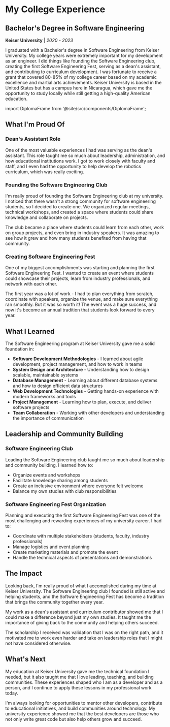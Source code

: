 # My College Experience

## Bachelor's Degree in Software Engineering

**Keiser University** | _2020 - 2023_

I graduated with a Bachelor's degree in Software Engineering from Keiser University. My college years were extremely important for my development as an engineer. I did things like founding the Software Engineering club, creating the first Software Engineering Fest, serving as a dean's assistant, and contributing to curriculum development. I was fortunate to receive a grant that covered 80-85% of my college career based on my academic excellence and martial arts achievements. Keiser University is based in the United States but has a campus here in Nicaragua, which gave me the opportunity to study locally while still getting a high-quality American education.

import DiplomaFrame from '@site/src/components/DiplomaFrame';

<DiplomaFrame />

## What I'm Proud Of

### Dean's Assistant Role

One of the most valuable experiences I had was serving as the dean's assistant. This role taught me so much about leadership, administration, and how educational institutions work. I got to work closely with faculty and staff, and I even had the opportunity to help develop the robotics curriculum, which was really exciting.

### Founding the Software Engineering Club

I'm really proud of founding the Software Engineering club at my university. I noticed that there wasn't a strong community for software engineering students, so I decided to create one. We organized regular meetings, technical workshops, and created a space where students could share knowledge and collaborate on projects.

The club became a place where students could learn from each other, work on group projects, and even bring in industry speakers. It was amazing to see how it grew and how many students benefited from having that community.

### Creating Software Engineering Fest

One of my biggest accomplishments was starting and planning the first Software Engineering Fest. I wanted to create an event where students could showcase their projects, learn from industry professionals, and network with each other.

The first year was a lot of work - I had to plan everything from scratch, coordinate with speakers, organize the venue, and make sure everything ran smoothly. But it was so worth it! The event was a huge success, and now it's become an annual tradition that students look forward to every year.

## What I Learned

The Software Engineering program at Keiser University gave me a solid foundation in:

- **Software Development Methodologies** - I learned about agile development, project management, and how to work in teams
- **System Design and Architecture** - Understanding how to design scalable, maintainable systems
- **Database Management** - Learning about different database systems and how to design efficient data structures
- **Web Development Technologies** - Getting hands-on experience with modern frameworks and tools
- **Project Management** - Learning how to plan, execute, and deliver software projects
- **Team Collaboration** - Working with other developers and understanding the importance of communication

## Leadership and Community Building

### Software Engineering Club

Leading the Software Engineering club taught me so much about leadership and community building. I learned how to:

- Organize events and workshops
- Facilitate knowledge sharing among students
- Create an inclusive environment where everyone felt welcome
- Balance my own studies with club responsibilities

### Software Engineering Fest Organization

Planning and executing the first Software Engineering Fest was one of the most challenging and rewarding experiences of my university career. I had to:

- Coordinate with multiple stakeholders (students, faculty, industry professionals)
- Manage logistics and event planning
- Create marketing materials and promote the event
- Handle the technical aspects of presentations and demonstrations

## The Impact

Looking back, I'm really proud of what I accomplished during my time at Keiser University. The Software Engineering club I founded is still active and helping students, and the Software Engineering Fest has become a tradition that brings the community together every year.

My work as a dean's assistant and curriculum contributor showed me that I could make a difference beyond just my own studies. It taught me the importance of giving back to the community and helping others succeed.

The scholarship I received was validation that I was on the right path, and it motivated me to work even harder and take on leadership roles that I might not have considered otherwise.

## What's Next

My education at Keiser University gave me the technical foundation I needed, but it also taught me that I love leading, teaching, and building communities. These experiences shaped who I am as a developer and as a person, and I continue to apply these lessons in my professional work today.

I'm always looking for opportunities to mentor other developers, contribute to educational initiatives, and build communities around technology. My university experience showed me that the best developers are those who not only write great code but also help others grow and succeed.
